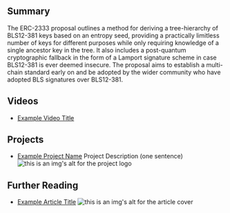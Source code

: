 ## Summary

The ERC-2333 proposal outlines a method for deriving a tree-hierarchy of BLS12-381 keys based on an entropy seed, providing a practically limitless number of keys for different purposes while only requiring knowledge of a single ancestor key in the tree. It also includes a post-quantum cryptographic fallback in the form of a Lamport signature scheme in case BLS12-381 is ever deemed insecure. The proposal aims to establish a multi-chain standard early on and be adopted by the wider community who have adopted BLS signatures over BLS12-381.

## Videos

- [Example Video Title](https://www.youtube.com/watch?v=TDGq4aeevgY)

## Projects

- [Example Project Name](https://xxxx.xxx/xxxxx) Project Description (one sentence) ![this is an img's alt for the project logo](https://xxxx.xxx/project-logo.xxx)

## Further Reading

- [Example Article Title](https://xxxx.xxx/xxxxx) ![this is an img's alt for the article cover](https://xxxx.xxx/article-cover.xxx)
